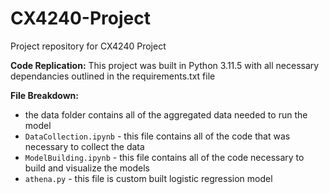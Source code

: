 # CX4240-Project
Project repository for CX4240 Project

__Code Replication:__ This project was built in Python 3.11.5 with all necessary dependancies outlined in the requirements.txt file

__File Breakdown:__

* the data folder contains all of the aggregated data needed to run the model
* `DataCollection.ipynb` - this file contains all of the code that was necessary to collect the data
* `ModelBuilding.ipynb` - this file contains all of the code necessary to build and visualize the models
* `athena.py` - this file is custom built logistic regression model
